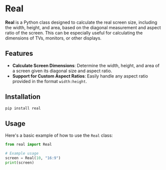 # Real

**Real** is a Python class designed to calculate the real screen size, including the width, height, and area, based on the diagonal measurement and aspect ratio of the screen. This can be especially useful for calculating the dimensions of TVs, monitors, or other displays.

## Features

- **Calculate Screen Dimensions**: Determine the width, height, and area of a screen given its diagonal size and aspect ratio.
- **Support for Custom Aspect Ratios**: Easily handle any aspect ratio provided in the format `width:height`.

## Installation

```python
pip install real
```
## Usage

Here's a basic example of how to use the `Real` class:

```python
from real import Real

# Example usage
screen = Real(10, "16:9")
print(screen)
```
